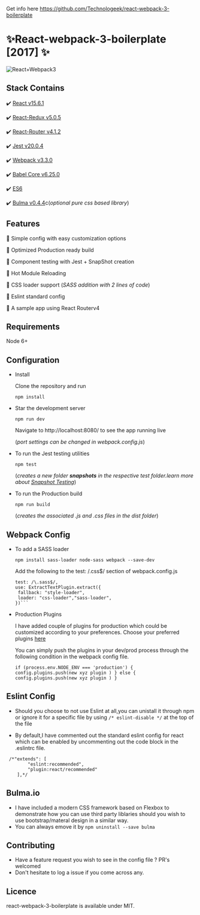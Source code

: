Get info here 
https://github.com/Technologeek/react-webpack-3-boilerplate

# :sparkles:React-webpack-3-boilerplate [2017] :sparkles:
![React+Webpack3](http://i.imgur.com/dPVmyuv.png)

Stack Contains
--------------
:heavy_check_mark: [React v15.6.1](https://facebook.github.io/react/)

:heavy_check_mark: [React-Redux v5.0.5](http://redux.js.org/docs/basics/UsageWithReact.html)

:heavy_check_mark: [React-Router v4.1.2](https://github.com/ReactTraining/react-router)

:heavy_check_mark: [Jest v20.0.4](https://facebook.github.io/jest/docs/tutorial-react.html)

:heavy_check_mark: [Webpack v3.3.0](https://webpack.js.org/)

:heavy_check_mark: [Babel Core v6.25.0](https://babeljs.io/)

:heavy_check_mark: [ES6](http://es6-features.org/#Constants)

:heavy_check_mark: [Bulma v0.4.4](http://bulma.io/)c(*optional pure css based library*)

Features
--------------
:radio_button: Simple config with easy customization options

:radio_button: Optimized Production ready build

:radio_button: Component testing with Jest + SnapShot  creation

:radio_button: Hot Module Reloading

:radio_button: CSS loader support (*SASS addition with 2 lines of code*)

:radio_button: Eslint standard config 

:radio_button: A sample app using React Routerv4


Requirements
--------------
   Node 6+
   
Configuration
--------------
 - Install
 
   Clone the repository and run
   
   `npm install`
   
 - Star the development server
 
   `npm run dev`
   
   Navigate to http://localhost:8080/ to see the app running live
   
   (*port settings can be changed in webpack.config.js*)
   
 - To run the Jest testing utilities 
 
   `npm test`
   
   (*creates a new folder __snapshots__ in the respective test folder.learn more about [Snapshot Testing](https://facebook.github.io/jest/docs/snapshot-testing.html)*)
   
- To run the Production build

   `npm run build`
   
   (*creates the associated .js and .css files in the dist folder*)
    
Webpack Config
--------------

- To add a SASS loader

  `npm install sass-loader node-sass webpack --save-dev`
   
   Add the following to the  test: /\.css$/ section of webpack.config.js
   ```
  test: /\.sass$/, 
  use: ExtractTextPlugin.extract({
    fallback: "style-loader",
    loader: "css-loader","sass-loader",
  })```
 
- Production Plugins

  I have added couple of plugins for production which could be customized according to your preferences.
  Choose your preferred plugins [here](https://webpack.github.io/docs/plugins.html)
  
  You can simply push the plugins in your dev/prod process through the following condition in the webpack config file.
  
  `if (process.env.NODE_ENV === 'production') {
    config.plugins.push(new xyz plugin )
    } else {
    config.plugins.push(new xyz plugin )
    }`
    
Eslint Config
--------------
- Should you choose to not use Eslint at all,you can unistall it through npm or ignore it for a specific file by using `/* eslint-disable */` at the top of the file

- By default,I have commented out the standard eslint config for react which can be enabled by uncommenting out the code block in the .eslintrc file.
```
 /*"extends": [
        "eslint:recommended",
        "plugin:react/recommended"
    ],*/
```

Bulma.io
-------------
- I have included a modern CSS framework based on Flexbox to demonstrate how you can use third party liblaries should you wish to use bootstrap/materal design in a similar way.
- You can always emove it by `npm uninstall --save bulma` 
 

Contributing
--------------
- Have a feature request you wish to see in the config file ? PR's welcomed
- Don't hesitate to log a issue if you come across any.


Licence
--------------
react-webpack-3-boilerplate is available under MIT.

    
 
 
   


